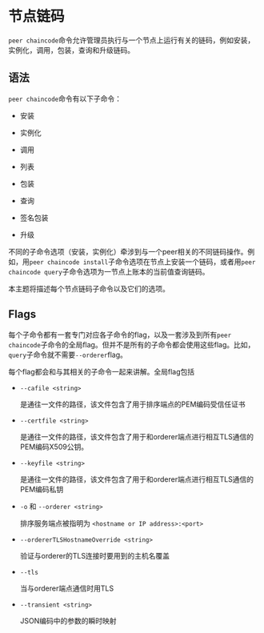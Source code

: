 # 节点链码

 `peer chaincode`命令允许管理员执行与一个节点上运行有关的链码，例如安装，实例化，调用，包装，查询和升级链码。

 

## 语法

 `peer chaincode`命令有以下子命令：

* 安装

* 实例化

* 调用

* 列表

* 包装

* 查询

* 签名包装

* 升级

不同的子命令选项（安装，实例化）牵涉到与一个peer相关的不同链码操作。例如，用` peer chaincode install `子命令选项在节点上安装一个链码，或者用` peer chaincode query `子命令选项为一节点上账本的当前值查询链码。

本主题将描述每个节点链码子命令以及它们的选项。

## Flags

每个子命令都有一套专门对应各子命令的flag，以及一套涉及到所有` peer chaincode `子命令的全局flag。但并不是所有的子命令都会使用这些flag。比如，` query `子命令就不需要` --orderer `flag。

每个flag都会和与其相关的子命令一起来讲解。全局flag包括

* ` --cafile <string> ` 

  是通往一文件的路径，该文件包含了用于排序端点的PEM编码受信任证书

* ` --certfile <string> ` 

  是通往一文件的路径，该文件包含了用于和orderer端点进行相互TLS通信的PEM编码X509公钥。

* ` --keyfile <string> ` 

  是通往一文件的路径，该文件包含了用于和orderer端点进行相互TLS通信的PEM编码私钥

* ` -o ` 和 ` --orderer <string> `  

  排序服务端点被指明为 ` <hostname or IP address>:<port> `

* ` --ordererTLSHostnameOverride <string> `

  验证与orderer的TLS连接时要用到的主机名覆盖

* ` --tls `

  当与orderer端点通信时用TLS

* ` --transient <string> `

  JSON编码中的参数的瞬时映射

  

  